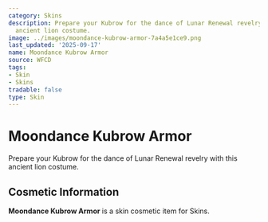 ```yaml
---
category: Skins
description: Prepare your Kubrow for the dance of Lunar Renewal revelry with this
  ancient lion costume.
image: ../images/moondance-kubrow-armor-7a4a5e1ce9.png
last_updated: '2025-09-17'
name: Moondance Kubrow Armor
source: WFCD
tags:
- Skin
- Skins
tradable: false
type: Skin
---
```


# Moondance Kubrow Armor

Prepare your Kubrow for the dance of Lunar Renewal revelry with this ancient lion costume.

## Cosmetic Information

**Moondance Kubrow Armor** is a skin cosmetic item for Skins.

